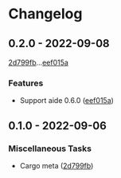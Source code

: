 # Changelog

## 0.2.0 - 2022-09-08

[2d799fb](2d799fbd926f30d588047ea1e24a9cccb3698496)...[eef015a](eef015aedd398a98d03589527a13837b2c33a6aa)

### Features

- Support aide 0.6.0 ([eef015a](eef015aedd398a98d03589527a13837b2c33a6aa))

## 0.1.0 - 2022-09-06

### Miscellaneous Tasks

- Cargo meta ([2d799fb](2d799fbd926f30d588047ea1e24a9cccb3698496))

<!-- generated by git-cliff -->

